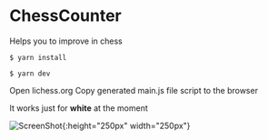 # ChessCounter
Helps you to improve in chess


```shell
$ yarn install
```

```shell
$ yarn dev
```
Open lichess.org
Copy generated main.js file script to the browser

It works just for **white** at the moment

![ScreenShot](https://i.imgur.com/EZfYFnj.png){:height="250px" width="250px"}
